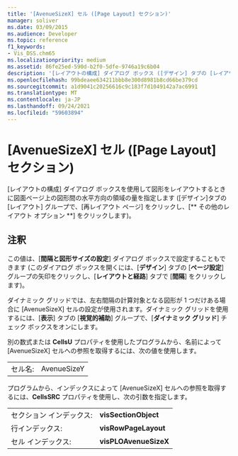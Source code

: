 ```yaml
---
title: '[AvenueSizeX] セル ([Page Layout] セクション)'
manager: soliver
ms.date: 03/09/2015
ms.audience: Developer
ms.topic: reference
f1_keywords:
- Vis_DSS.chm65
ms.localizationpriority: medium
ms.assetid: 86fe25ed-590d-b2f0-5dfe-9746a19c6b04
description: '[レイアウトの構成] ダイアログ ボックス ([デザイン] タブの [レイアウト] グループで、[Re-Layout ページ] をクリックし、[その他のレイアウト オプション] をクリックして) 図形をレイアウトするときに、図面ページ上の図形間の水平方向のスペースの量を指定します。'
ms.openlocfilehash: 99bdeaee634211bbb8e300d8981b8cd66be379cd
ms.sourcegitcommit: a1d9041c20256616c9c183f7d1049142a7ac6991
ms.translationtype: MT
ms.contentlocale: ja-JP
ms.lasthandoff: 09/24/2021
ms.locfileid: "59603894"
---
```

# <a name="avenuesizex-cell-page-layout-section"></a>[AvenueSizeX] セル ([Page Layout] セクション)

[レイアウトの構成] ダイアログ ボックスを使用して図形をレイアウトするときに図面ページ上の図形間の水平方向の領域の量を指定します ([デザイン]タブの [レイアウト] グループで、[再レイアウト ページ] をクリックし、[** その他のレイアウト オプション **] をクリックします)。  
  
## <a name="remarks"></a>注釈

この値は、[**間隔と図形サイズの設定**] ダイアログ ボックスで設定することもできます (このダイアログ ボックスを開くには、[**デザイン**] タブの [**ページ設定**] グループの矢印をクリックし、[**レイアウトと経路**] タブで [**間隔**] をクリックします)。
  
ダイナミック グリッドでは、左右間隔の計算対象となる図形が 1 つだけある場合に [AvenueSizeX] セルの設定が使用されます。ダイナミック グリッドを使用するには、[**表示**] タブの [**視覚的補助**] グループで、[**ダイナミック グリッド**] チェック ボックスをオンにします。
  
別の数式または **CellsU** プロパティを使用したプログラムから、名前によって [AvenueSizeX] セルへの参照を取得するには、次の値を使用します。 
  
|||
|:-----|:-----|
| セル名:  <br/> | AvenueSizeY  <br/> |
   
プログラムから、インデックスによって [AvenueSizeX] セルへの参照を取得するには、**CellsSRC** プロパティを使用し、次の引数を指定します。 
  
|||
|:-----|:-----|
| セクション インデックス:  <br/> |**visSectionObject** <br/> |
| 行インデックス:  <br/> |**visRowPageLayout** <br/> |
| セル インデックス:  <br/> |**visPLOAvenueSizeX** <br/> |
   

